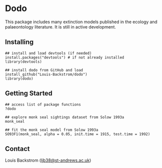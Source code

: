 # Dodo

This package includes many extinction models published in the ecology and palaeontology literature. It is still in active development.

## Installing

```
## install and load devtools (if needed)
install.packages("devtools") # if not already installed
library(devtools)

## install dodo from GitHub and load
install_github("Louis-Backstrom/dodo")
library(dodo)
```

## Getting Started

```
## access list of package functions
?dodo

## explore monk seal sightings dataset from Solow 1993a
monk_seal

## fit the monk seal model from Solow 1993a
SO93F1(monk_seal, alpha = 0.05, init.time = 1915, test.time = 1992)
```

## Contact
Louis Backstrom (ljb38@st-andrews.ac.uk)
